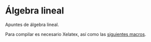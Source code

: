 # Álgebra lineal

Apuntes de álgebra lineal.

Para compilar es necesario Xelatex, así como las 
[siguientes macros](https://github.com/remind-me-later/Latex-Macros).
